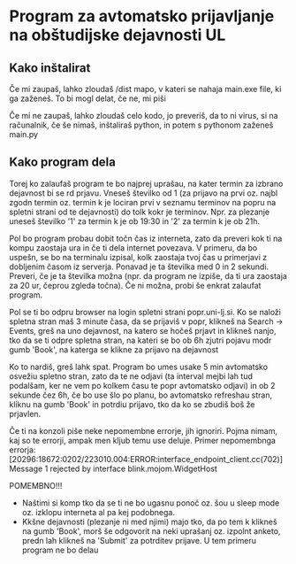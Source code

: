 # Program za avtomatsko prijavljanje na obštudijske dejavnosti UL

## Kako inštalirat

Če mi zaupaš, lahko zloudaš /dist mapo, v kateri se nahaja main.exe file, ki ga zaženeš. To bi mogl delat, če ne, mi piši

Če mi ne zaupaš, lahko zloudaš celo kodo, jo preveriš, da to ni virus, si na računalnik, če še nimaš, inštaliraš python, in potem s pythonom zaženeš main.py

## Kako program dela

Torej ko zalaufaš program te bo najprej uprašau, na kater termin za izbrano dejavnost bi se rd prjavu. Vneseš številko od 1 (za prijavo na prvi oz. najbl zgodn termin oz. termin k je lociran prvi v seznamu terminov na popru na spletni strani od te dejavnosti) do tolk kokr je terminov. Npr. za plezanje uneseš številko '1' za termin k je ob 19:30 in '2' za termin k je ob 21h.

Pol bo program probau dobit točn čas iz interneta, zato da preveri kok ti na kompu zaostaja ura in če ti dela internet povezava. V primeru, da bo uspešn, se bo na terminalu izpisal, kolk zaostaja tvoj čas u primerjavi z dobljenim časom iz serverja. Ponavad je ta številka med 0 in 2 sekundi. Preveri, če je ta številka možna (npr. da program ne izpiše, da ti ura zaostaja za 20 ur, čeprou zgleda točna). Če ni možna, probi še enkrat zalaufat program.

Pol se ti bo odpru browser na login spletni strani popr.uni-lj.si.
Ko se naloži spletna stran maš 3 minute časa, da se prijaviš v popr, klikneš na Search -> Events, greš na uno dejavnost, na katero se hočeš prjavt in klikneš nanjo, tko da se ti odpre spletna stran, na kateri se bo ob 6h zjutri pojavu modr gumb 'Book', na katerga se klikne za prijavo na dejavnost

Ko to nardiš, greš lahk spat. Program bo umes usake 5 min avtomatsko osvežiu spletno stran, zato da te ne odjavi (ta interval mejbi lah tud podalšam, ker ne vem po kolkem času te popr avtomatsko odjavi) in ob 2 sekunde čez 6h, če bo use šlo po planu,
bo avtomatsko refreshau stran, kliknu na gumb 'Book' in potrdiu prijavo, tko da ko se zbudiš boš že prjavlen.

Če ti na konzoli piše neke nepomembne errorje, jih ignoriri. Pojma nimam, kaj so te errorji, ampak men kljub temu use deluje.
Primer nepomembnga errorja:
[20296:18672:0202/223010.004:ERROR:interface_endpoint_client.cc(702)] Message 1 rejected by interface blink.mojom.WidgetHost

POMEMBNO!!!
- Naštimi si komp tko da se ti ne bo ugasnu ponoč oz. šou u sleep mode oz. izklopu interneta al pa kej podobnega.
- Kkšne dejavnosti (plezanje ni med njimi) majo tko, da po tem k klikneš na gumb 'Book', morš še odgovorit na neki uprašanj oz. izpolnt anketo, predn lah klikneš na 'Submit' za potrditev prijave. U tem primeru program ne bo delau
